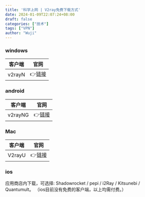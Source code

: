 ```yaml
---
title: '科学上网 | V2ray免费下载方式'
date: 2024-01-09T22:07:24+08:00
draft: false
categories: ["技术"]
tags: ["VPN"]
author: "Wuji"
---
```


<!--more-->

### windows

| 客户端 | 官网 |
| :---: | :---: |
| v2rayN | 👉[链接](https://github.com/2dust/v2rayN/releases) |


### android

| 客户端 | 官网 |
| :---: | :---: |
| v2rayNG | 👉[链接](https://github.com/2dust/v2rayNG/releases) |

### Mac

| 客户端 | 官网 |
| :---: | :---: |
| V2rayU | 👉[链接](https://github.com/yanue/V2rayU/releases) |

### ios

应用商店内下载，可选择: Shadowrocket / pepi / i2Ray / Kitsunebi / Quantumult。 （ios目前没有免费的客户端，以上均需付费。）


<!-- | v2ray | 百度云盘 | 阿里云盘 | 官网 |
| :---: | :---: | :---: | :---: |
| android | 👉[点击访问](https://pan.baidu.com/s/1GJTTCGD3girkaXapb0Poig?pwd=46hr) | 👉[~~点击访问~~]() | 👉[链接](https://github.com/2dust/v2rayNG/releases) |
| windows | 👉[点击访问](https://pan.baidu.com/s/1ZVhWKQ7JFnBzv11gkMH3dA?pwd=dges) | 👉[~~点击访问~~]() | 👉[链接](https://github.com/2dust/v2rayN/releases) | -->